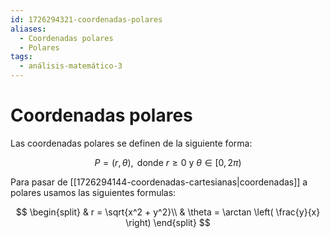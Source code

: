 ```yaml
---
id: 1726294321-coordenadas-polares
aliases:
  - Coordenadas polares
  - Polares
tags:
  - análisis-matemático-3
---
```


# Coordenadas polares

Las coordenadas polares se definen de la siguiente forma:

$$
P = (r,\theta), \text{ donde } r\ge 0 \text{ y } \theta \in [0,2 \pi)
$$

Para pasar de [[1726294144-coordenadas-cartesianas|coordenadas]] a polares usamos las siguientes formulas:

$$
\begin{split}
    & r = \sqrt{x^2 + y^2}\\
    & \theta = \arctan \left( \frac{y}{x} \right) 
\end{split}
$$
